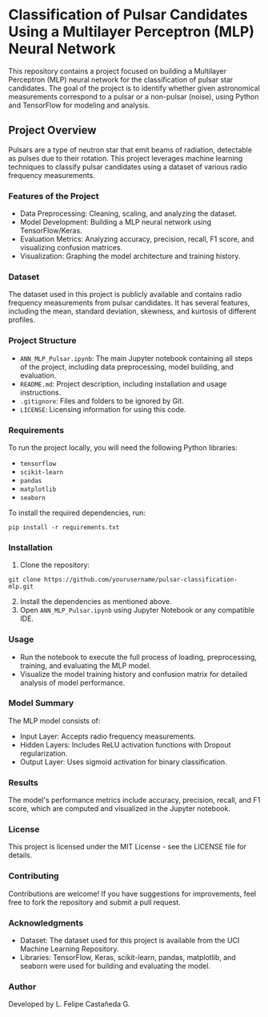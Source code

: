 # Classification of Pulsar Candidates Using a Multilayer Perceptron (MLP) Neural Network

This repository contains a project focused on building a Multilayer Perceptron (MLP) neural network for the classification of pulsar star candidates. The goal of the project is to identify whether given astronomical measurements correspond to a pulsar or a non-pulsar (noise), using Python and TensorFlow for modeling and analysis.

## Project Overview

Pulsars are a type of neutron star that emit beams of radiation, detectable as pulses due to their rotation. This project leverages machine learning techniques to classify pulsar candidates using a dataset of various radio frequency measurements.

### Features of the Project
- Data Preprocessing: Cleaning, scaling, and analyzing the dataset.
- Model Development: Building a MLP neural network using TensorFlow/Keras.
- Evaluation Metrics: Analyzing accuracy, precision, recall, F1 score, and visualizing confusion matrices.
- Visualization: Graphing the model architecture and training history.

### Dataset

The dataset used in this project is publicly available and contains radio frequency measurements from pulsar candidates. It has several features, including the mean, standard deviation, skewness, and kurtosis of different profiles.

### Project Structure
- `ANN_MLP_Pulsar.ipynb`: The main Jupyter notebook containing all steps of the project, including data preprocessing, model building, and evaluation.
- `README.md`: Project description, including installation and usage instructions.
- `.gitignore`: Files and folders to be ignored by Git.
- `LICENSE`: Licensing information for using this code.

### Requirements

To run the project locally, you will need the following Python libraries:
- `tensorflow`
- `scikit-learn`
- `pandas`
- `matplotlib`
- `seaborn`

To install the required dependencies, run:

```
pip install -r requirements.txt
```

### Installation
1. Clone the repository:
```
git clone https://github.com/yourusername/pulsar-classification-mlp.git
```
2. Install the dependencies as mentioned above.
3. Open `ANN_MLP_Pulsar.ipynb` using Jupyter Notebook or any compatible IDE.

### Usage
- Run the notebook to execute the full process of loading, preprocessing, training, and evaluating the MLP model.
- Visualize the model training history and confusion matrix for detailed analysis of model performance.

### Model Summary
The MLP model consists of:
- Input Layer: Accepts radio frequency measurements.
- Hidden Layers: Includes ReLU activation functions with Dropout regularization.
- Output Layer: Uses sigmoid activation for binary classification.

### Results
The model's performance metrics include accuracy, precision, recall, and F1 score, which are computed and visualized in the Jupyter notebook.

### License
This project is licensed under the MIT License - see the LICENSE file for details.

### Contributing
Contributions are welcome! If you have suggestions for improvements, feel free to fork the repository and submit a pull request.

### Acknowledgments
- Dataset: The dataset used for this project is available from the UCI Machine Learning Repository.
- Libraries: TensorFlow, Keras, scikit-learn, pandas, matplotlib, and seaborn were used for building and evaluating the model.

### Author
Developed by L. Felipe Castañeda G.